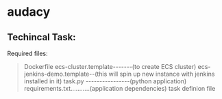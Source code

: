 # audacy
Techincal Task:
---------------------------------
Required files:
>Dockerfile
>ecs-cluster.template-------(to create ECS cluster)
>ecs-jenkins-demo.template--(this will spin up new instance with jenkins installed in it)
>task.py ----------------(python application)
>requirements.txt...........(application dependencies)
>task definion file
